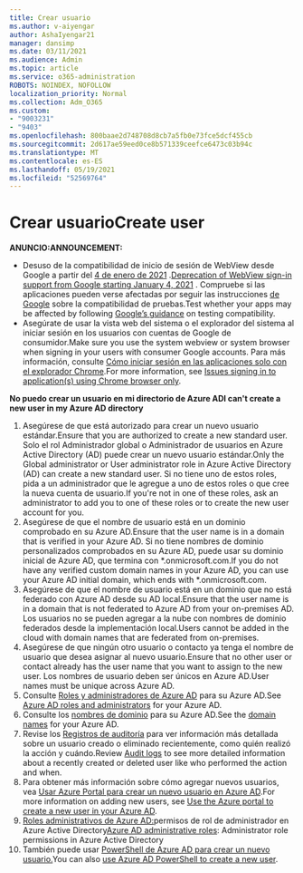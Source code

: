 ```yaml
---
title: Crear usuario
ms.author: v-aiyengar
author: AshaIyengar21
manager: dansimp
ms.date: 03/11/2021
ms.audience: Admin
ms.topic: article
ms.service: o365-administration
ROBOTS: NOINDEX, NOFOLLOW
localization_priority: Normal
ms.collection: Adm_O365
ms.custom:
- "9003231"
- "9403"
ms.openlocfilehash: 800baae2d748708d8cb7a5fb0e73fce5dcf455cb
ms.sourcegitcommit: 2d617ae59eed0ce8b571339ceefce6473c03b94c
ms.translationtype: MT
ms.contentlocale: es-ES
ms.lasthandoff: 05/19/2021
ms.locfileid: "52569764"
---
```

# <a name="create-user"></a><span data-ttu-id="de00c-102">Crear usuario</span><span class="sxs-lookup"><span data-stu-id="de00c-102">Create user</span></span>

<span data-ttu-id="de00c-103">**ANUNCIO:**</span><span class="sxs-lookup"><span data-stu-id="de00c-103">**ANNOUNCEMENT:**</span></span>

- <span data-ttu-id="de00c-104">Desuso de la compatibilidad de inicio de sesión de WebView desde Google a partir del [4 de enero de 2021](/azure/active-directory/external-identities/google-federation#deprecation-of-webview-sign-in-support) .</span><span class="sxs-lookup"><span data-stu-id="de00c-104">[Deprecation of WebView sign-in support from Google starting January 4, 2021](/azure/active-directory/external-identities/google-federation#deprecation-of-webview-sign-in-support) .</span></span> <span data-ttu-id="de00c-105">Compruebe si las aplicaciones pueden verse afectadas por seguir las instrucciones [de Google](https://go.microsoft.com/fwlink/?linkid=2157323) sobre la compatibilidad de pruebas.</span><span class="sxs-lookup"><span data-stu-id="de00c-105">Test whether your apps may be affected by following [Google’s guidance](https://go.microsoft.com/fwlink/?linkid=2157323) on testing compatibility.</span></span>
- <span data-ttu-id="de00c-106">Asegúrate de usar la vista web del sistema o el explorador del sistema al iniciar sesión en los usuarios con cuentas de Google de consumidor.</span><span class="sxs-lookup"><span data-stu-id="de00c-106">Make sure you use the system webview or system browser when signing in your users with consumer Google accounts.</span></span> <span data-ttu-id="de00c-107">Para más información, consulte [Cómo iniciar sesión en las aplicaciones solo con el explorador Chrome](/office365/troubleshoot/miscellaneous/chrome-behavior-affects-applications).</span><span class="sxs-lookup"><span data-stu-id="de00c-107">For more information, see [Issues signing in to application(s) using Chrome browser only](/office365/troubleshoot/miscellaneous/chrome-behavior-affects-applications).</span></span>

<span data-ttu-id="de00c-108">**No puedo crear un usuario en mi directorio de Azure AD**</span><span class="sxs-lookup"><span data-stu-id="de00c-108">**I can't create a new user in my Azure AD directory**</span></span>

1. <span data-ttu-id="de00c-109">Asegúrese de que está autorizado para crear un nuevo usuario estándar.</span><span class="sxs-lookup"><span data-stu-id="de00c-109">Ensure that you are authorized to create a new standard user.</span></span> <span data-ttu-id="de00c-110">Solo el rol Administrador global o Administrador de usuarios en Azure Active Directory (AD) puede crear un nuevo usuario estándar.</span><span class="sxs-lookup"><span data-stu-id="de00c-110">Only the Global administrator or User administrator role in Azure Active Directory (AD) can create a new standard user.</span></span> <span data-ttu-id="de00c-111">Si no tiene uno de estos roles, pida a un administrador que le agregue a uno de estos roles o que cree la nueva cuenta de usuario.</span><span class="sxs-lookup"><span data-stu-id="de00c-111">If you're not in one of these roles, ask an administrator to add you to one of these roles or to create the new user account for you.</span></span>
1. <span data-ttu-id="de00c-112">Asegúrese de que el nombre de usuario está en un dominio comprobado en su Azure AD.</span><span class="sxs-lookup"><span data-stu-id="de00c-112">Ensure that the user name is in a domain that is verified in your Azure AD.</span></span> <span data-ttu-id="de00c-113">Si no tiene nombres de dominio personalizados comprobados en su Azure AD, puede usar su dominio inicial de Azure AD, que termina con \*.onmicrosoft.com.</span><span class="sxs-lookup"><span data-stu-id="de00c-113">If you do not have any verified custom domain names in your Azure AD, you can use your Azure AD initial domain, which ends with \*.onmicrosoft.com.</span></span>
1. <span data-ttu-id="de00c-114">Asegúrese de que el nombre de usuario está en un dominio que no está federado con Azure AD desde su AD local.</span><span class="sxs-lookup"><span data-stu-id="de00c-114">Ensure that the user name is in a domain that is not federated to Azure AD from your on-premises AD.</span></span> <span data-ttu-id="de00c-115">Los usuarios no se pueden agregar a la nube con nombres de dominio federados desde la implementación local.</span><span class="sxs-lookup"><span data-stu-id="de00c-115">Users cannot be added in the cloud with domain names that are federated from on-premises.</span></span>
1. <span data-ttu-id="de00c-116">Asegúrese de que ningún otro usuario o contacto ya tenga el nombre de usuario que desea asignar al nuevo usuario.</span><span class="sxs-lookup"><span data-stu-id="de00c-116">Ensure that no other user or contact already has the user name that you want to assign to the new user.</span></span> <span data-ttu-id="de00c-117">Los nombres de usuario deben ser únicos en Azure AD.</span><span class="sxs-lookup"><span data-stu-id="de00c-117">User names must be unique across Azure AD.</span></span>
1. <span data-ttu-id="de00c-118">Consulte [Roles y administradores de Azure AD](https://portal.azure.com/#blade/Microsoft_AAD_IAM/ActiveDirectoryMenuBlade/RolesAndAdministrators) para su Azure AD.</span><span class="sxs-lookup"><span data-stu-id="de00c-118">See [Azure AD roles and administrators](https://portal.azure.com/#blade/Microsoft_AAD_IAM/ActiveDirectoryMenuBlade/RolesAndAdministrators) for your Azure AD.</span></span>
1. <span data-ttu-id="de00c-119">Consulte los [nombres de dominio](https://portal.azure.com/#blade/Microsoft_AAD_IAM/ActiveDirectoryMenuBlade/RolesAndAdministrators) para su Azure AD.</span><span class="sxs-lookup"><span data-stu-id="de00c-119">See the [domain names](https://portal.azure.com/#blade/Microsoft_AAD_IAM/ActiveDirectoryMenuBlade/RolesAndAdministrators) for your Azure AD.</span></span>
1. <span data-ttu-id="de00c-120">Revise los [Registros de auditoría](https://portal.azure.com/#blade/Microsoft_AAD_IAM/ActiveDirectoryMenuBlade/RolesAndAdministrators) para ver información más detallada sobre un usuario creado o eliminado recientemente, como quién realizó la acción y cuándo.</span><span class="sxs-lookup"><span data-stu-id="de00c-120">Review [Audit logs](https://portal.azure.com/#blade/Microsoft_AAD_IAM/ActiveDirectoryMenuBlade/RolesAndAdministrators) to see more detailed information about a recently created or deleted user like who performed the action and when.</span></span>
1. <span data-ttu-id="de00c-121">Para obtener más información sobre cómo agregar nuevos usuarios, vea [Usar Azure Portal para crear un nuevo usuario en Azure AD](/azure/active-directory/active-directory-users-create-azure-portal).</span><span class="sxs-lookup"><span data-stu-id="de00c-121">For more information on adding new users, see [Use the Azure portal to create a new user in your Azure AD](/azure/active-directory/active-directory-users-create-azure-portal).</span></span>
1. <span data-ttu-id="de00c-122">[Roles administrativos de Azure AD:](/azure/active-directory/active-directory-assign-admin-roles)permisos de rol de administrador en Azure Active Directory</span><span class="sxs-lookup"><span data-stu-id="de00c-122">[Azure AD administrative roles](/azure/active-directory/active-directory-assign-admin-roles): Administrator role permissions in Azure Active Directory</span></span>
1. <span data-ttu-id="de00c-123">También puede usar [PowerShell de Azure AD para crear un nuevo usuario.](/powershell/module/azuread/new-azureaduser?view=azureadps-2.0)</span><span class="sxs-lookup"><span data-stu-id="de00c-123">You can also [use Azure AD PowerShell to create a new user](/powershell/module/azuread/new-azureaduser?view=azureadps-2.0).</span></span>
